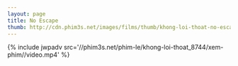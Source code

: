 ```yaml
---
layout: page
title: No Escape
thumb: http://cdn.phim3s.net/images/films/thumb/khong-loi-thoat-no-escape-2015.jpg
---
```

{% include jwpadv src='//phim3s.net/phim-le/khong-loi-thoat_8744/xem-phim//video.mp4' %}